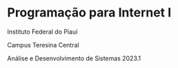 # Programação para Internet I

Instituto Federal do Piauí

Campus Teresina Central

Análise e Desenvolvimento de Sistemas 2023.1
